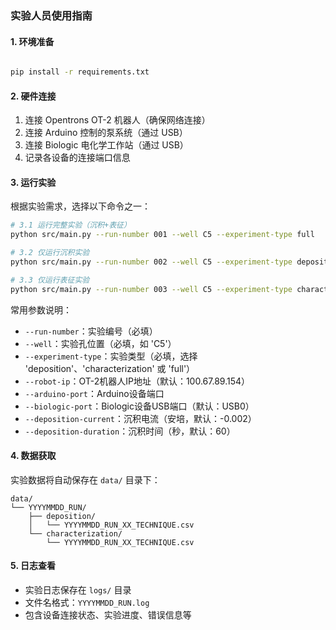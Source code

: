 ### 实验人员使用指南

#### 1. 环境准备 
```bash

pip install -r requirements.txt
```

#### 2. 硬件连接
1. 连接 Opentrons OT-2 机器人（确保网络连接）
2. 连接 Arduino 控制的泵系统（通过 USB）
3. 连接 Biologic 电化学工作站（通过 USB）
4. 记录各设备的连接端口信息

#### 3. 运行实验
根据实验需求，选择以下命令之一：

```bash
# 3.1 运行完整实验（沉积+表征）
python src/main.py --run-number 001 --well C5 --experiment-type full

# 3.2 仅运行沉积实验
python src/main.py --run-number 002 --well C5 --experiment-type deposition --deposition-current -0.003

# 3.3 仅运行表征实验
python src/main.py --run-number 003 --well C5 --experiment-type characterization
```

常用参数说明：
- `--run-number`：实验编号（必填）
- `--well`：实验孔位置（必填，如 'C5'）
- `--experiment-type`：实验类型（必填，选择 'deposition'、'characterization' 或 'full'）
- `--robot-ip`：OT-2机器人IP地址（默认：100.67.89.154）
- `--arduino-port`：Arduino设备端口
- `--biologic-port`：Biologic设备USB端口（默认：USB0）
- `--deposition-current`：沉积电流（安培，默认：-0.002）
- `--deposition-duration`：沉积时间（秒，默认：60）

#### 4. 数据获取
实验数据将自动保存在 `data/` 目录下：
```
data/
└── YYYYMMDD_RUN/
    ├── deposition/
    │   └── YYYYMMDD_RUN_XX_TECHNIQUE.csv
    └── characterization/
        └── YYYYMMDD_RUN_XX_TECHNIQUE.csv
```

#### 5. 日志查看
- 实验日志保存在 `logs/` 目录
- 文件名格式：`YYYYMMDD_RUN.log`
- 包含设备连接状态、实验进度、错误信息等

